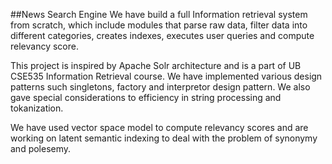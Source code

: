 ##News Search Engine
We have build a full Information retrieval system from scratch, which include modules that parse raw data, filter data into different categories, creates indexes, executes user queries and compute relevancy score.

This project is inspired by Apache Solr architecture and is a part of UB CSE535 Information Retrieval course. We have implemented various design patterns such singletons, factory and interpretor design pattern. We also gave special considerations to efficiency in string processing and tokanization.

We have used vector space model to compute relevancy scores and are working on latent semantic indexing to deal with the problem of synonymy and polesemy.
